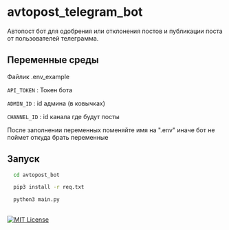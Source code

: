 # avtopost_telegram_bot
 Автопост бот для одобрения или отклонения постов и публикации поста от пользователей телеграмма.
## Переменные среды

Файлик .env_example

`API_TOKEN` : Токен бота

`ADMIN_ID` : id админа (в ковычках)

`CHANNEL_ID` : id канала где будут посты

После заполнении переменных поменяйте имя на ".env" иначе бот не поймет откуда брать переменные

## Запуск

```bash
  cd avtopost_bot
```
```bash
  pip3 install -r req.txt
```
```bash
  python3 main.py
```
    
##



[![MIT License](https://img.shields.io/badge/License-MIT-green.svg)](https://choosealicense.com/licenses/mit/)


